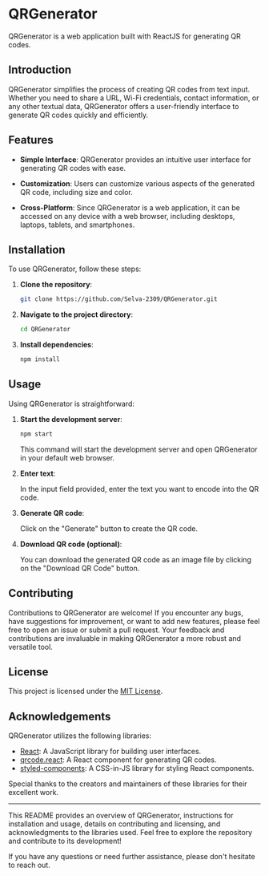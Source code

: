 

# QRGenerator

QRGenerator is a web application built with ReactJS for generating QR codes.

## Introduction

QRGenerator simplifies the process of creating QR codes from text input. Whether you need to share a URL, Wi-Fi credentials, contact information, or any other textual data, QRGenerator offers a user-friendly interface to generate QR codes quickly and efficiently.

## Features

- **Simple Interface**: QRGenerator provides an intuitive user interface for generating QR codes with ease.
  
- **Customization**: Users can customize various aspects of the generated QR code, including size and color.
  
- **Cross-Platform**: Since QRGenerator is a web application, it can be accessed on any device with a web browser, including desktops, laptops, tablets, and smartphones.

## Installation

To use QRGenerator, follow these steps:

1. **Clone the repository**:

   ```bash
   git clone https://github.com/Selva-2309/QRGenerator.git
   ```

2. **Navigate to the project directory**:

   ```bash
   cd QRGenerator
   ```

3. **Install dependencies**:

   ```bash
   npm install
   ```

## Usage

Using QRGenerator is straightforward:

1. **Start the development server**:

   ```bash
   npm start
   ```

   This command will start the development server and open QRGenerator in your default web browser.

2. **Enter text**:

   In the input field provided, enter the text you want to encode into the QR code.

3. **Generate QR code**:

   Click on the "Generate" button to create the QR code.

4. **Download QR code (optional)**:

   You can download the generated QR code as an image file by clicking on the "Download QR Code" button.

## Contributing

Contributions to QRGenerator are welcome! If you encounter any bugs, have suggestions for improvement, or want to add new features, please feel free to open an issue or submit a pull request. Your feedback and contributions are invaluable in making QRGenerator a more robust and versatile tool.

## License

This project is licensed under the [MIT License](LICENSE).

## Acknowledgements

QRGenerator utilizes the following libraries:

- [React](https://reactjs.org/): A JavaScript library for building user interfaces.
- [qrcode.react](https://www.npmjs.com/package/qrcode.react): A React component for generating QR codes.
- [styled-components](https://styled-components.com/): A CSS-in-JS library for styling React components.

Special thanks to the creators and maintainers of these libraries for their excellent work.

---

This README provides an overview of QRGenerator, instructions for installation and usage, details on contributing and licensing, and acknowledgments to the libraries used. Feel free to explore the repository and contribute to its development!

If you have any questions or need further assistance, please don't hesitate to reach out.
